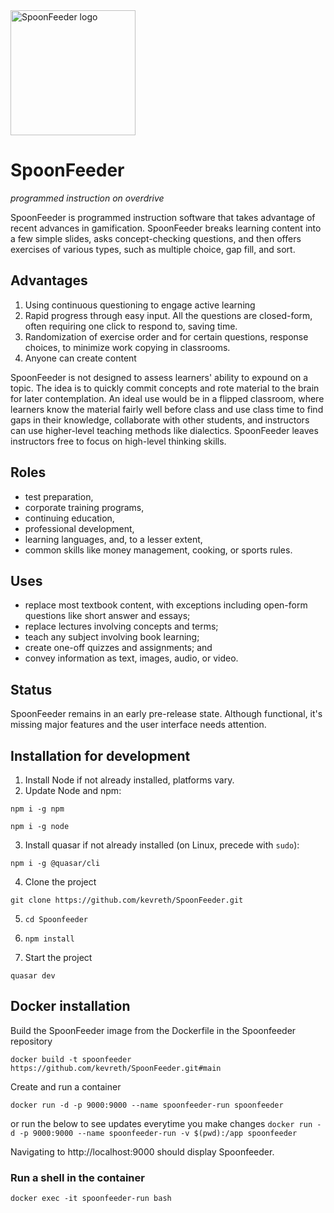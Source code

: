 <img src="https://github.com/kevreth/SpoonFeeder/assets/47391465/af633b8b-d0df-421b-a699-36f7a90abb19" alt="SpoonFeeder logo" width="200" height="200">

# SpoonFeeder

_programmed instruction on overdrive_

SpoonFeeder is programmed instruction software that takes advantage of recent advances in gamification. SpoonFeeder breaks learning content into a few simple slides, asks concept-checking questions, and then offers exercises of various types, such as multiple choice, gap fill, and sort.

## Advantages

1. Using continuous questioning to engage active learning
2. Rapid progress through easy input. All the questions are closed-form, often requiring one click to respond to, saving time.
3. Randomization of exercise order and for certain questions, response choices, to minimize work copying in classrooms.
4. Anyone can create content

SpoonFeeder is not designed to assess learners' ability to expound on a topic. The idea is to quickly commit concepts and rote material to the brain for later contemplation. An ideal use would be in a flipped classroom, where learners know the material fairly well before class and use class time to find gaps in their knowledge, collaborate with other students, and instructors can use higher-level teaching methods like dialectics. SpoonFeeder leaves instructors free to focus on high-level thinking skills.

## Roles

* test preparation,
* corporate training programs,
* continuing education,
* professional development,
* learning languages, and, to a lesser extent,
* common skills like money management, cooking, or sports rules.

## Uses

* replace most textbook content, with exceptions including open-form questions like short answer and essays;
* replace lectures involving concepts and terms;
* teach any subject involving book learning;
* create one-off quizzes and assignments; and
* convey information as text, images, audio, or video.

## Status

SpoonFeeder remains in an early pre-release state. Although functional, it's missing major features and the user interface needs attention.

## Installation for development

1) Install Node if not already installed, platforms vary.
2) Update Node and npm:

`npm i -g npm`

`npm i -g node`

3) Install quasar if not already installed (on Linux, precede with `sudo`):

`npm i -g @quasar/cli`

4) Clone the project

`git clone https://github.com/kevreth/SpoonFeeder.git`

5) `cd Spoonfeeder`

6) `npm install`

7) Start the project

`quasar dev`

## Docker installation

Build the SpoonFeeder image from the Dockerfile in the Spoonfeeder repository

`docker build -t spoonfeeder https://github.com/kevreth/SpoonFeeder.git#main`

Create and run a container

`docker run -d -p 9000:9000 --name spoonfeeder-run spoonfeeder`

or run the below to see updates everytime you make changes
`docker run -d -p 9000:9000 --name spoonfeeder-run -v $(pwd):/app spoonfeeder`

Navigating to http://localhost:9000 should display Spoonfeeder.

### Run a shell in the container

`docker exec -it spoonfeeder-run bash`
